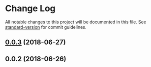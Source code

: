 # Change Log

All notable changes to this project will be documented in this file. See [standard-version](https://github.com/conventional-changelog/standard-version) for commit guidelines.

<a name="0.0.3"></a>
## [0.0.3](https://github.com/lakca/egg-role/compare/v0.0.2...v0.0.3) (2018-06-27)



<a name="0.0.2"></a>
## 0.0.2 (2018-06-26)
